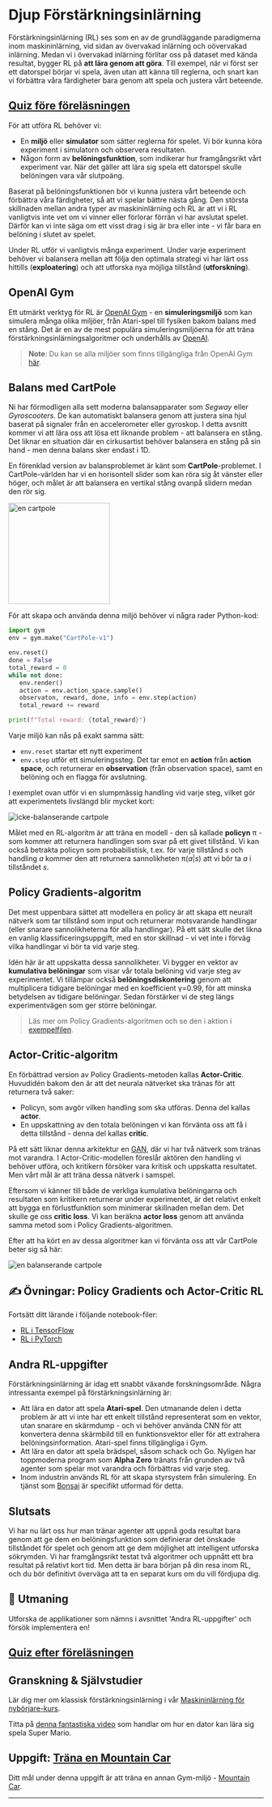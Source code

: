 <!--
CO_OP_TRANSLATOR_METADATA:
{
  "original_hash": "04395657fc01648f8f70484d0e55ab67",
  "translation_date": "2025-09-23T09:15:59+00:00",
  "source_file": "lessons/6-Other/22-DeepRL/README.md",
  "language_code": "sv"
}
-->
# Djup Förstärkningsinlärning

Förstärkningsinlärning (RL) ses som en av de grundläggande paradigmerna inom maskininlärning, vid sidan av övervakad inlärning och oövervakad inlärning. Medan vi i övervakad inlärning förlitar oss på dataset med kända resultat, bygger RL på **att lära genom att göra**. Till exempel, när vi först ser ett datorspel börjar vi spela, även utan att känna till reglerna, och snart kan vi förbättra våra färdigheter bara genom att spela och justera vårt beteende.

## [Quiz före föreläsningen](https://ff-quizzes.netlify.app/en/ai/quiz/43)

För att utföra RL behöver vi:

* En **miljö** eller **simulator** som sätter reglerna för spelet. Vi bör kunna köra experiment i simulatorn och observera resultaten.
* Någon form av **belöningsfunktion**, som indikerar hur framgångsrikt vårt experiment var. När det gäller att lära sig spela ett datorspel skulle belöningen vara vår slutpoäng.

Baserat på belöningsfunktionen bör vi kunna justera vårt beteende och förbättra våra färdigheter, så att vi spelar bättre nästa gång. Den största skillnaden mellan andra typer av maskininlärning och RL är att vi i RL vanligtvis inte vet om vi vinner eller förlorar förrän vi har avslutat spelet. Därför kan vi inte säga om ett visst drag i sig är bra eller inte - vi får bara en belöning i slutet av spelet.

Under RL utför vi vanligtvis många experiment. Under varje experiment behöver vi balansera mellan att följa den optimala strategi vi har lärt oss hittills (**exploatering**) och att utforska nya möjliga tillstånd (**utforskning**).

## OpenAI Gym

Ett utmärkt verktyg för RL är [OpenAI Gym](https://gym.openai.com/) - en **simuleringsmiljö** som kan simulera många olika miljöer, från Atari-spel till fysiken bakom balans med en stång. Det är en av de mest populära simuleringsmiljöerna för att träna förstärkningsinlärningsalgoritmer och underhålls av [OpenAI](https://openai.com/).

> **Note**: Du kan se alla miljöer som finns tillgängliga från OpenAI Gym [här](https://gym.openai.com/envs/#classic_control).

## Balans med CartPole

Ni har förmodligen alla sett moderna balansapparater som *Segway* eller *Gyroscooters*. De kan automatiskt balansera genom att justera sina hjul baserat på signaler från en accelerometer eller gyroskop. I detta avsnitt kommer vi att lära oss att lösa ett liknande problem - att balansera en stång. Det liknar en situation där en cirkusartist behöver balansera en stång på sin hand - men denna balans sker endast i 1D.

En förenklad version av balansproblemet är känt som **CartPole**-problemet. I CartPole-världen har vi en horisontell slider som kan röra sig åt vänster eller höger, och målet är att balansera en vertikal stång ovanpå slidern medan den rör sig.

<img alt="en cartpole" src="images/cartpole.png" width="200"/>

För att skapa och använda denna miljö behöver vi några rader Python-kod:

```python
import gym
env = gym.make("CartPole-v1")

env.reset()
done = False
total_reward = 0
while not done:
   env.render()
   action = env.action_space.sample()
   observaton, reward, done, info = env.step(action)
   total_reward += reward

print(f"Total reward: {total_reward}")
```

Varje miljö kan nås på exakt samma sätt:
* `env.reset` startar ett nytt experiment
* `env.step` utför ett simuleringssteg. Det tar emot en **action** från **action space**, och returnerar en **observation** (från observation space), samt en belöning och en flagga för avslutning.

I exemplet ovan utför vi en slumpmässig handling vid varje steg, vilket gör att experimentets livslängd blir mycket kort:

![icke-balanserande cartpole](../../../../../lessons/6-Other/22-DeepRL/images/cartpole-nobalance.gif)

Målet med en RL-algoritm är att träna en modell - den så kallade **policyn** &pi; - som kommer att returnera handlingen som svar på ett givet tillstånd. Vi kan också betrakta policyn som probabilistisk, t.ex. för varje tillstånd *s* och handling *a* kommer den att returnera sannolikheten &pi;(*a*|*s*) att vi bör ta *a* i tillståndet *s*.

## Policy Gradients-algoritm

Det mest uppenbara sättet att modellera en policy är att skapa ett neuralt nätverk som tar tillstånd som input och returnerar motsvarande handlingar (eller snarare sannolikheterna för alla handlingar). På ett sätt skulle det likna en vanlig klassificeringsuppgift, med en stor skillnad - vi vet inte i förväg vilka handlingar vi bör ta vid varje steg.

Idén här är att uppskatta dessa sannolikheter. Vi bygger en vektor av **kumulativa belöningar** som visar vår totala belöning vid varje steg av experimentet. Vi tillämpar också **belöningsdiskontering** genom att multiplicera tidigare belöningar med en koefficient &gamma;=0.99, för att minska betydelsen av tidigare belöningar. Sedan förstärker vi de steg längs experimentvägen som ger större belöningar.

> Läs mer om Policy Gradients-algoritmen och se den i aktion i [exempelfilen](CartPole-RL-TF.ipynb).

## Actor-Critic-algoritm

En förbättrad version av Policy Gradients-metoden kallas **Actor-Critic**. Huvudidén bakom den är att det neurala nätverket ska tränas för att returnera två saker:

* Policyn, som avgör vilken handling som ska utföras. Denna del kallas **actor**.
* En uppskattning av den totala belöningen vi kan förvänta oss att få i detta tillstånd - denna del kallas **critic**.

På ett sätt liknar denna arkitektur en [GAN](../../4-ComputerVision/10-GANs/README.md), där vi har två nätverk som tränas mot varandra. I Actor-Critic-modellen föreslår aktören den handling vi behöver utföra, och kritikern försöker vara kritisk och uppskatta resultatet. Men vårt mål är att träna dessa nätverk i samspel.

Eftersom vi känner till både de verkliga kumulativa belöningarna och resultaten som kritikern returnerar under experimentet, är det relativt enkelt att bygga en förlustfunktion som minimerar skillnaden mellan dem. Det skulle ge oss **critic loss**. Vi kan beräkna **actor loss** genom att använda samma metod som i Policy Gradients-algoritmen.

Efter att ha kört en av dessa algoritmer kan vi förvänta oss att vår CartPole beter sig så här:

![en balanserande cartpole](../../../../../lessons/6-Other/22-DeepRL/images/cartpole-balance.gif)

## ✍️ Övningar: Policy Gradients och Actor-Critic RL

Fortsätt ditt lärande i följande notebook-filer:

* [RL i TensorFlow](CartPole-RL-TF.ipynb)
* [RL i PyTorch](CartPole-RL-PyTorch.ipynb)

## Andra RL-uppgifter

Förstärkningsinlärning är idag ett snabbt växande forskningsområde. Några intressanta exempel på förstärkningsinlärning är:

* Att lära en dator att spela **Atari-spel**. Den utmanande delen i detta problem är att vi inte har ett enkelt tillstånd representerat som en vektor, utan snarare en skärmdump - och vi behöver använda CNN för att konvertera denna skärmbild till en funktionsvektor eller för att extrahera belöningsinformation. Atari-spel finns tillgängliga i Gym.
* Att lära en dator att spela brädspel, såsom schack och Go. Nyligen har toppmoderna program som **Alpha Zero** tränats från grunden av två agenter som spelar mot varandra och förbättras vid varje steg.
* Inom industrin används RL för att skapa styrsystem från simulering. En tjänst som [Bonsai](https://azure.microsoft.com/services/project-bonsai/?WT.mc_id=academic-77998-cacaste) är specifikt utformad för detta.

## Slutsats

Vi har nu lärt oss hur man tränar agenter att uppnå goda resultat bara genom att ge dem en belöningsfunktion som definierar det önskade tillståndet för spelet och genom att ge dem möjlighet att intelligent utforska sökrymden. Vi har framgångsrikt testat två algoritmer och uppnått ett bra resultat på relativt kort tid. Men detta är bara början på din resa inom RL, och du bör definitivt överväga att ta en separat kurs om du vill fördjupa dig.

## 🚀 Utmaning

Utforska de applikationer som nämns i avsnittet 'Andra RL-uppgifter' och försök implementera en!

## [Quiz efter föreläsningen](https://ff-quizzes.netlify.app/en/ai/quiz/44)

## Granskning & Självstudier

Lär dig mer om klassisk förstärkningsinlärning i vår [Maskininlärning för nybörjare-kurs](https://github.com/microsoft/ML-For-Beginners/blob/main/8-Reinforcement/README.md).

Titta på [denna fantastiska video](https://www.youtube.com/watch?v=qv6UVOQ0F44) som handlar om hur en dator kan lära sig spela Super Mario.

## Uppgift: [Träna en Mountain Car](lab/README.md)

Ditt mål under denna uppgift är att träna en annan Gym-miljö - [Mountain Car](https://www.gymlibrary.ml/environments/classic_control/mountain_car/).

---

